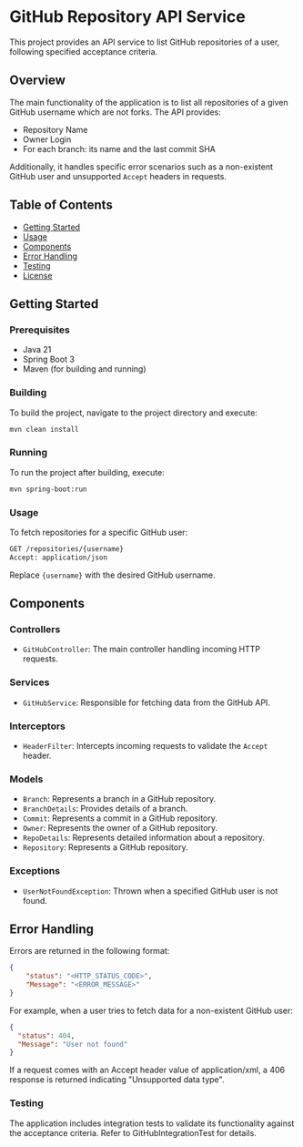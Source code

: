 # GitHub Repository API Service

This project provides an API service to list GitHub repositories of a user, following specified acceptance criteria.

## Overview

The main functionality of the application is to list all repositories of a given GitHub username which are not forks. The API provides:

- Repository Name
- Owner Login
- For each branch: its name and the last commit SHA

Additionally, it handles specific error scenarios such as a non-existent GitHub user and unsupported `Accept` headers in requests.

## Table of Contents

- [Getting Started](#getting-started)
- [Usage](#usage)
- [Components](#components)
- [Error Handling](#error-handling)
- [Testing](#testing)
- [License](#license)

## Getting Started

### Prerequisites

- Java 21
- Spring Boot 3
- Maven (for building and running)

### Building

To build the project, navigate to the project directory and execute:

```bash
mvn clean install
```

### Running
To run the project after building, execute:
```bash
mvn spring-boot:run
```

### Usage 
To fetch repositories for a specific GitHub user:
```bash
GET /repositories/{username}
Accept: application/json
```

Replace `{username}` with the desired GitHub username.

## **Components**

### Controllers

- `GitHubController`: The main controller handling incoming HTTP requests.

### Services

- `GitHubService`: Responsible for fetching data from the GitHub API.

### Interceptors

- `HeaderFilter`: Intercepts incoming requests to validate the `Accept` header.

### Models

- `Branch`: Represents a branch in a GitHub repository.
- `BranchDetails`: Provides details of a branch.
- `Commit`: Represents a commit in a GitHub repository.
- `Owner`: Represents the owner of a GitHub repository.
- `RepoDetails`: Represents detailed information about a repository.
- `Repository`: Represents a GitHub repository.

### Exceptions

- `UserNotFoundException`: Thrown when a specified GitHub user is not found.

## **Error Handling**

Errors are returned in the following format:

```json
{
    "status": "<HTTP_STATUS_CODE>",
    "Message": "<ERROR_MESSAGE>"
}
```

For example, when a user tries to fetch data for a non-existent GitHub user:

```json
{
  "status": 404,
  "Message": "User not found"
}
```

If a request comes with an Accept header value of application/xml, a 406 response is returned indicating "Unsupported data type".

### Testing

The application includes integration tests to validate its functionality against the acceptance criteria. Refer to GitHubIntegrationTest for details.
